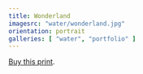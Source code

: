 ```yaml
---
title: Wonderland
imagesrc: "water/wonderland.jpg"
orientation: portrait
galleries: [ "water", "portfolio" ]
---
```


[Buy this print](https://weshargrovephotography.square.site/product/wonderland/4).
